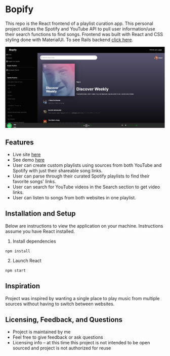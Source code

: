 

# Bopify

This repo is the React frontend of a playlist curation app. This personal project utilizes the Spotify and YouTube API to pull user information/use their search functions to find songs. Frontend was built with React and CSS styling done with MaterialUI. To see Rails backend [click here](https://github.com/jamave-bot/Bopify-backend).

![homepage](./public/homepage.jpg)

## Features
* Live site [here](https://bopify.netlify.app/)
* See demo [here](https://youtu.be/YQp4o6n0aO4)
* User can create custom playlists using sources from both YouTube and Spotify with just their shareable song links.
* User can parse through their curated Spotify playlists to find their favorite songs' links. 
* User can search for YouTube videos in the Search section to get video links.
* User can listen to songs from both websites in one playlist. 

## Installation and Setup
Below are instructions to view the application on your machine. Instructions assume you have React installed.

1. Install dependencies 
```
npm install
```
2. Launch React
```
npm start
```

## Inspiration
Project was inspired by wanting a single place to play music from multiple sources without having to switch between websites. 

## Licensing, Feedback, and Questions
* Project is maintained by me
* Feel free to give feedback or ask questions
* Licensing info – at this time this project is not intended to be open sourced and project is not authorized for reuse